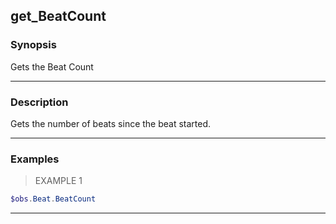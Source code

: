 get_BeatCount
-------------

### Synopsis
Gets the Beat Count

---

### Description

Gets the number of beats since the beat started.

---

### Examples
> EXAMPLE 1

```PowerShell
$obs.Beat.BeatCount
```

---
